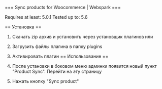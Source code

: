 === Sync products for Woocommerce | Webspark ===

Requires at least: 5.0.1 Tested up to: 5.6

== Установка ==

1. Скачать zip архив и установить через установщик плагинов
или

1. Загрузить файлы плагина в папку plugins
2. Активировать плагин
== Использование ==

1. После установки в боковом меню админки появится новый пункт "Product Sync". Перейти на эту страницу
2. Нажать кнопку "Sync product"